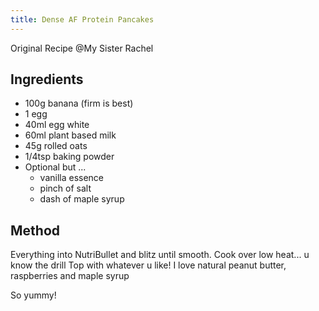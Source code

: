 ```yaml
---
title: Dense AF Protein Pancakes
---
```




Original Recipe @My Sister Rachel
## Ingredients
- 100g banana (firm is best)
- 1 egg
- 40ml egg white
- 60ml plant based milk
- 45g rolled oats
- 1/4tsp baking powder
- Optional but ... 
  - vanilla essence
  - pinch of salt
  - dash of maple syrup

## Method
Everything into NutriBullet and blitz until
smooth. Cook over low heat... u know the
drill
Top with whatever u like! I love natural
peanut butter, raspberries and maple syrup

So yummy!
